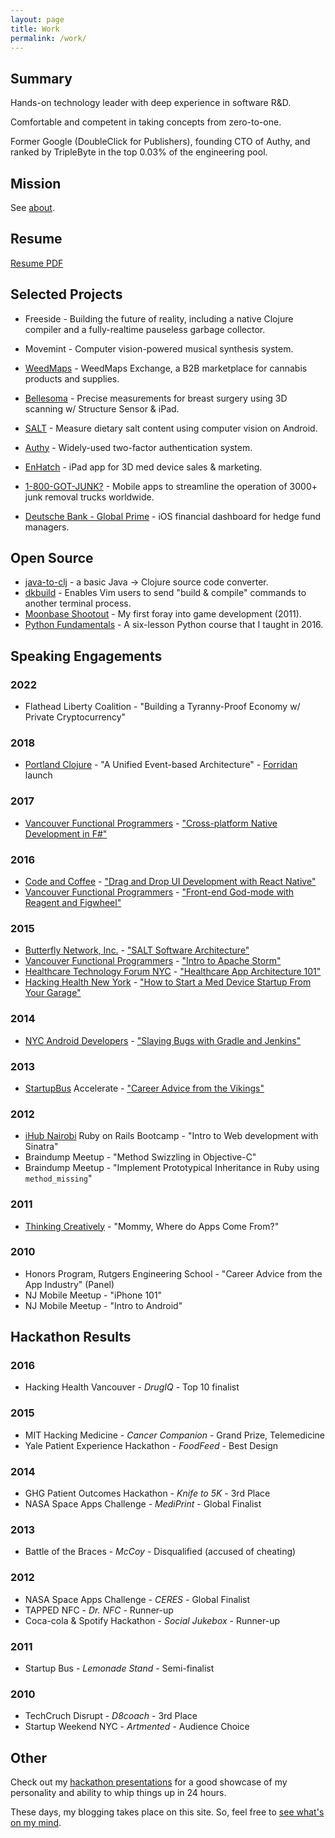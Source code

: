 ```yaml
---
layout: page
title: Work
permalink: /work/
---
```


## Summary

Hands-on technology leader with deep experience in software R&D. 

Comfortable and competent in taking concepts from zero-to-one. 

Former Google (DoubleClick for Publishers), founding CTO of Authy, and ranked by TripleByte in the top 0.03% of the engineering pool.

## Mission

See [about](/about/).

## Resume

[Resume PDF](https://www.dropbox.com/s/qkrler51fp3hky7/Resume.pdf?dl=0) 

## Selected Projects

* Freeside - Building the future of reality, including a native Clojure compiler and a fully-realtime pauseless garbage collector.

* Movemint -  Computer vision-powered musical synthesis system. 

* [WeedMaps](http://weedmaps.com) - WeedMaps Exchange, a B2B marketplace for cannabis products and supplies.

* [Bellesoma](http://bellesoma.com) - Precise measurements for breast surgery using 3D scanning w/ Structure Sensor & iPad.

* [SALT](http://www.saltcounts.com) - Measure dietary salt content using computer vision on Android.

* [Authy](http://authy.com) - Widely-used two-factor authentication system.

* [EnHatch](http://www.enhatch.com) - iPad app for 3D med device sales & marketing.

* [1-800-GOT-JUNK?](https://www.1800gotjunk.com/us_en) - Mobile apps to streamline the operation of 3000+ junk removal trucks worldwide.

* [Deutsche Bank - Global Prime](https://corporates.db.com/files/documents/DB_FX_Prime_Brokerage-Global-Prime.pdf) - iOS financial dashboard for hedge fund managers. 

## Open Source

* [java-to-clj](https://github.com/DavidYKay/java-to-clj) - a basic Java -> Clojure source code converter. 
* [dkbuild](https://github.com/DavidYKay/dkbuild) - Enables Vim users to send "build & compile" commands to another terminal process.
* [Moonbase Shootout](https://github.com/DavidYKay/shootout) - My first foray into game development (2011).
* [Python Fundamentals](https://github.com/DavidYKay/python-fundamentals) - A six-lesson Python course that I taught in 2016.

## Speaking Engagements

### 2022

* Flathead Liberty Coalition - "Building a Tyranny-Proof Economy w/ Private Cryptocurrency"

### 2018

* [Portland Clojure](https://www.meetup.com/clojure-pdx/events/251439639/?rv=co1&_xtd=gatlbWFpbF9jbGlja9oAJGRmMjlmYmI2LWQwMmMtNDU4Zi05NDc0LWRjNDUyMzBkNjBiZA) - "A Unified Event-based Architecture" - [Forridan](https://github.com/GargoyleSoftware/forridan) launch

### 2017

* [Vancouver Functional Programmers](http://www.meetup.com/Vancouver-Functional-Programmers/) - ["Cross-platform Native Development in F#"](https://www.slideshare.net/DavidYKay/cross-platform-native-development-in-f-78319079)

### 2016

* [Code and Coffee](http://www.meetup.com/Code-Coffee-Vancouver/events/229423907/) - ["Drag and Drop UI Development with React Native"](http://www.slideshare.net/DavidYKay/drag-and-drop-ui-development-with-react-native)
* [Vancouver Functional Programmers](http://www.meetup.com/Vancouver-Functional-Programmers/) - ["Front-end God-mode with Reagent and Figwheel"](http://www.slideshare.net/DavidYKay/frontend-god-mode-with-reagent-and-figwheel)

### 2015

* [Butterfly Network, Inc.](https://www.butterflynetinc.com/) - ["SALT Software Architecture"](http://www.slideshare.net/DavidYKay/salt-software-architecture-at-butterfly)
* [Vancouver Functional Programmers](http://www.meetup.com/Vancouver-Functional-Programmers/) - ["Intro to Apache Storm"](http://www.slideshare.net/DavidYKay/intro-to-apache-storm)
* [Healthcare Technology Forum NYC](http://www.meetup.com/healthtechnologyforum-newyorkcity/) - ["Healthcare App Architecture 101"](http://www.slideshare.net/DavidYKay/app-architecture101)
* [Hacking Health New York](http://www.meetup.com/Hacking-Health-New-York/) - ["How to Start a Med Device Startup From Your Garage"](http://www.slideshare.net/DavidYKay/how-to-start-a-med-device-startup-from-your-garage)

### 2014

* [NYC Android Developers](http://www.meetup.com/android-developers-nyc/) - ["Slaying Bugs with Gradle and Jenkins"](http://www.slideshare.net/DavidYKay/slaying-bugs-with-gradle-and-jenkins)

### 2013

* [StartupBus](https://startupbus.com/) Accelerate - ["Career Advice from the Vikings"](https://prezi.com/urf4ajtvdmv5/career-advice-from-the-vikings/)

### 2012

* [iHub Nairobi](http://ihub.co.ke/) Ruby on Rails Bootcamp - "Intro to Web development with Sinatra"
* Braindump Meetup - "Method Swizzling in Objective-C"
* Braindump Meetup - "Implement Prototypical Inheritance in Ruby using `method_missing`"

### 2011

* [Thinking Creatively](http://thinkingcreatively.org/) - "Mommy, Where do Apps Come From?"

### 2010

* Honors Program, Rutgers Engineering School - "Career Advice from the App Industry" (Panel)
* NJ Mobile Meetup - "iPhone 101"
* NJ Mobile Meetup - "Intro to Android"

## Hackathon Results

### 2016

* Hacking Health Vancouver - *DrugIQ* - Top 10 finalist

### 2015

* MIT Hacking Medicine - *Cancer Companion* - Grand Prize, Telemedicine
* Yale Patient Experience Hackathon - *FoodFeed* - Best Design

### 2014

* GHG Patient Outcomes Hackathon - *Knife to 5K* - 3rd Place
* NASA Space Apps Challenge - *MediPrint* - Global Finalist

### 2013

* Battle of the Braces - *McCoy* - Disqualified (accused of cheating)

### 2012

* NASA Space Apps Challenge - *CERES* - Global Finalist
* TAPPED NFC - *Dr. NFC* - Runner-up
* Coca-cola & Spotify Hackathon - *Social Jukebox* - Runner-up

### 2011

* Startup Bus - *Lemonade Stand* - Semi-finalist

### 2010

* TechCruch Disrupt - *D8coach* - 3rd Place
* Startup Weekend NYC - *Artmented* - Audience Choice


## Other 

Check out my [hackathon presentations](https://www.youtube.com/watch?v=tXJhioQfUAc&list=PL87766F627E9999C0&index=7) for a good showcase of my personality and ability to whip things up in 24 hours.

These days, my blogging takes place on this site. So, feel free to [see what's on my mind](/).
